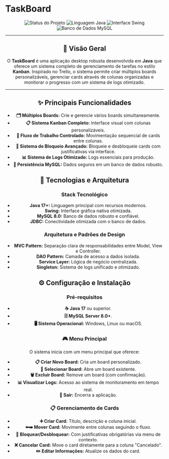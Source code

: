 # TaskBoard

<div align="center"\>
<img src="[https://img.shields.io/badge/Status-Estável-green](https://www.google.com/search?q=https://img.shields.io/badge/Status-Est%C3%A1vel-green)" alt="Status do Projeto"\>
<img src="[https://img.shields.io/badge/Linguagem-Java](https://www.google.com/search?q=https://img.shields.io/badge/Linguagem-Java) 17+-blue" alt="Linguagem Java"\>
<img src="[https://img.shields.io/badge/Interface-Swing-informational](https://www.google.com/search?q=https://img.shields.io/badge/Interface-Swing-informational)" alt="Interface Swing"\>
<img src="[https://img.shields.io/badge/Banco\_de\_Dados-MySQL](https://www.google.com/search?q=https://img.shields.io/badge/Banco_de_Dados-MySQL) 8.0-orange" alt="Banco de Dados MySQL"\>
</div\>

-----

## 🎯 Visão Geral

O **TaskBoard** é uma aplicação desktop robusta desenvolvida em **Java** que oferece um sistema completo de gerenciamento de tarefas no estilo **Kanban**. Inspirado no Trello, o sistema permite criar múltiplos boards personalizáveis, gerenciar cards através de colunas organizadas e monitorar o progresso com um sistema de logs otimizado.

-----

## ✨ Principais Funcionalidades

  * **🗂️ Múltiplos Boards:** Crie e gerencie vários boards simultaneamente.
  * **📋 Sistema Kanban Completo:** Interface visual com colunas personalizáveis.
  * **🔄 Fluxo de Trabalho Controlado:** Movimentação sequencial de cards entre colunas.
  * **🚫 Sistema de Bloqueio Avançado:** Bloqueie e desbloqueie cards com justificativas via interface.
  * **📊 Sistema de Logs Otimizado:** Logs essenciais para produção.
  * **💾 Persistência MySQL:** Dados seguros em um banco de dados robusto.


## 🚀 Tecnologias e Arquitetura

### Stack Tecnológico

  * **Java 17+:** Linguagem principal com recursos modernos.
  * **Swing:** Interface gráfica nativa otimizada.
  * **MySQL 8.0:** Banco de dados robusto e confiável.
  * **JDBC:** Conectividade otimizada com o banco de dados.

### Arquitetura e Padrões de Design

  * **MVC Pattern:** Separação clara de responsabilidades entre Model, View e Controller.
  * **DAO Pattern:** Camada de acesso a dados isolada.
  * **Service Layer:** Lógica de negócio centralizada.
  * **Singleton:** Sistema de logs unificado e otimizado.


## ⚙️ Configuração e Instalação

### Pré-requisitos

  * **☕ Java 17** ou superior.
  * **🗄️ MySQL Server 8.0+**.
  * **🖥️ Sistema Operacional:** Windows, Linux ou macOS.


### 🎮 Menu Principal

O sistema inicia com um menu principal que oferece:

  * **📋 Criar Novo Board:** Cria um board personalizado.
  * **🎯 Selecionar Board:** Abre um board existente.
  * **🗑️ Excluir Board:** Remove um board (com confirmação).
  * **📊 Visualizar Logs:** Acesso ao sistema de monitoramento em tempo real.
  * **🚪 Sair:** Encerra a aplicação.

### 📋 Gerenciamento de Cards

  * **➕ Criar Card:** Título, descrição e coluna inicial.
  * **⬅️➡️ Mover Card:** Movimente entre colunas seguindo o fluxo.
  * **🚫 Bloquear/Desbloquear:** Com justificativas obrigatórias via menu de contexto.
  * **❌ Cancelar Card:** Move o card diretamente para a coluna "Cancelado".
  * **✏️ Editar Informações:** Atualize os dados do card.

